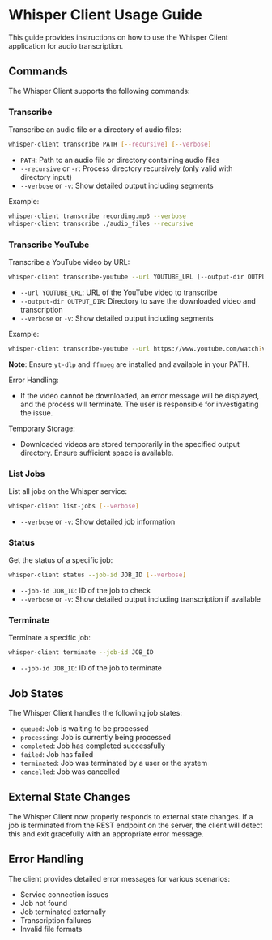 # Whisper Client Usage Guide

This guide provides instructions on how to use the Whisper Client application for audio transcription.

## Commands

The Whisper Client supports the following commands:

### Transcribe

Transcribe an audio file or a directory of audio files:

```bash
whisper-client transcribe PATH [--recursive] [--verbose]
```

- `PATH`: Path to an audio file or directory containing audio files
- `--recursive` or `-r`: Process directory recursively (only valid with directory input)
- `--verbose` or `-v`: Show detailed output including segments

Example:
```bash
whisper-client transcribe recording.mp3 --verbose
whisper-client transcribe ./audio_files --recursive
```

### Transcribe YouTube

Transcribe a YouTube video by URL:

```bash
whisper-client transcribe-youtube --url YOUTUBE_URL [--output-dir OUTPUT_DIR] [--verbose]
```

- `--url YOUTUBE_URL`: URL of the YouTube video to transcribe
- `--output-dir OUTPUT_DIR`: Directory to save the downloaded video and transcription
- `--verbose` or `-v`: Show detailed output including segments

Example:
```bash
whisper-client transcribe-youtube --url https://www.youtube.com/watch?v=dQw4w9WgXcQ --verbose
```

**Note**: Ensure `yt-dlp` and `ffmpeg` are installed and available in your PATH.

Error Handling:
- If the video cannot be downloaded, an error message will be displayed, and the process will terminate. The user is responsible for investigating the issue.

Temporary Storage:
- Downloaded videos are stored temporarily in the specified output directory. Ensure sufficient space is available.

### List Jobs

List all jobs on the Whisper service:

```bash
whisper-client list-jobs [--verbose]
```

- `--verbose` or `-v`: Show detailed job information

### Status

Get the status of a specific job:

```bash
whisper-client status --job-id JOB_ID [--verbose]
```

- `--job-id JOB_ID`: ID of the job to check
- `--verbose` or `-v`: Show detailed output including transcription if available

### Terminate

Terminate a specific job:

```bash
whisper-client terminate --job-id JOB_ID
```

- `--job-id JOB_ID`: ID of the job to terminate

## Job States

The Whisper Client handles the following job states:

- `queued`: Job is waiting to be processed
- `processing`: Job is currently being processed
- `completed`: Job has completed successfully
- `failed`: Job has failed
- `terminated`: Job was terminated by a user or the system
- `cancelled`: Job was cancelled

## External State Changes

The Whisper Client now properly responds to external state changes. If a job is terminated from the REST endpoint on the server, the client will detect this and exit gracefully with an appropriate error message.

## Error Handling

The client provides detailed error messages for various scenarios:

- Service connection issues
- Job not found
- Job terminated externally
- Transcription failures
- Invalid file formats
